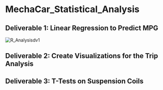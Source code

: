 # MechaCar_Statistical_Analysis


## Deliverable 1: Linear Regression to Predict MPG


![R_Analysisdv1](https://user-images.githubusercontent.com/58860105/143767644-ffe28ee0-5a8d-42ee-844b-7b65e3bafaee.PNG)



## Deliverable 2: Create Visualizations for the Trip Analysis



## Deliverable 3: T-Tests on Suspension Coils

